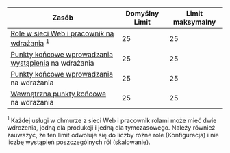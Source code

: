 Zasób|Domyślny Limit|Limit maksymalny
---|---|---
[Role w sieci Web i pracownik na wdrażania](../articles/cloud-services/cloud-services-choose-me.md) <sup>1</sup>|25|25
[Punkty końcowe wprowadzania wystąpienia](http://msdn.microsoft.com/library/gg557552.aspx#InstanceInputEndpoint) na wdrażania|25|25
[Punkty końcowe wprowadzania](http://msdn.microsoft.com/library/gg557552.aspx#InputEndpoint) na wdrażania|25|25
[Wewnętrzna punkty końcowe](http://msdn.microsoft.com/library/gg557552.aspx#InternalEndpoint) na wdrażania|25|25

<sup>1</sup> Każdej usługi w chmurze z sieci Web i pracownik rolami może mieć dwie wdrożenia, jedną dla produkcji i jedną dla tymczasowego. Należy również zauważyć, że ten limit odwołuje się do liczby różne role (Konfiguracja) i nie liczbę wystąpień poszczególnych ról (skalowanie).
